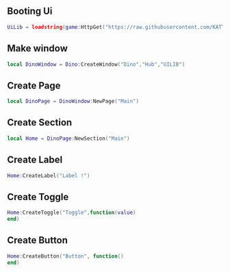## Booting Ui
```lua
UiLib = loadstring(game:HttpGet("https://raw.githubusercontent.com/KATTM1/KobyUiProject/main/DinoSource", true))();loadstring(UiLib)()
```
## Make window
```lua
local DinoWindow = Dino:CreateWindow("Dino","Hub","UILIB")
```
## Create Page
```lua
local DinoPage = DinoWindow:NewPage("Main")
```
## Create Section
```lua
local Home = DinoPage:NewSection("Main")
```
## Create Label
```lua
Home:CreateLabel("Label !")
```
## Create Toggle
```lua
Home:CreateToggle("Toggle",function(value)
end)
```
## Create Button
```lua
Home:CreateButton("Button", function()
end)
```
		
